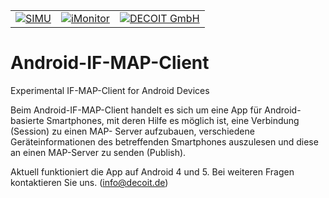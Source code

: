 <table>
    <tr>
        <td> <a href="http://www.simu-project.de/"><img src="https://decoit.de/files/DECOIT/logos/forschungsprojekte/simu121x121.jpg" alt="SIMU"></a></td>
        <td><a href="http://www.imonitor-project.de/"><img src="https://decoit.de/files/DECOIT/logos/forschungsprojekte/imonitor121x121.jpg" alt="iMonitor"></a></td>
        <td> <a href="http://www.decoit.de/"><img alt="DECOIT GmbH" src="https://decoit.de/files/DECOIT/logos/logo-decoit-hq_mit%20R_186x53.png"</a> </td>
    </tr>
</table>

Android-IF-MAP-Client
=====================

Experimental IF-MAP-Client for Android Devices

Beim Android-IF-MAP-Client handelt es sich um eine App für Android-basierte
Smartphones, mit deren Hilfe es möglich ist, eine Verbindung (Session) zu einen MAP-
Server aufzubauen, verschiedene Geräteinformationen des betreffenden Smartphones
auszulesen und diese an einen MAP-Server zu senden (Publish).

Aktuell funktioniert die App auf Android 4 und 5. Bei weiteren Fragen kontaktieren Sie uns. (info@decoit.de)
